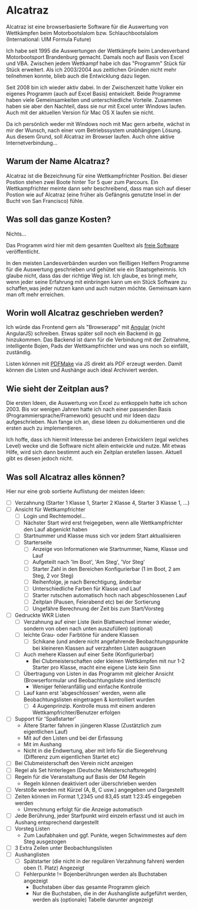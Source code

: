 # Alcatraz
Alcatraz ist eine browserbasierte Software für die Auswertung von Wettkämpfen beim Motorbootslalom bzw. Schlauchbootslalom (International: UIM Formula Future)

Ich habe seit 1995 die Auswertungen der Wettkämpfe beim Landesverband Motorbootsport Brandenburg gemacht. Damals noch auf Basis von Excel und VBA. Zwischen jedem Wettkampf habe ich das "Programm" Stück für Stück erweitert. Als ich 2003/2004 aus zeitlichen Gründen nicht mehr teilnehmen konnte, blieb auch die Entwicklung dazu liegen.

Seit 2008 bin ich wieder aktiv dabei. In der Zwischenzeit hatte Volker ein eigenes Programm (auch auf Excel Basis) entwickelt. Beide Programme haben viele Gemeinsamkeiten und unterschiedliche Vorteile. Zusammen haben sie aber den Nachteil, dass sie nur mit Excel unter Windows laufen. Auch mit der aktuellen Version für Mac OS X laufen sie nicht.

Da ich persönlich weder mit Windows noch mit Mac gern arbeite, wächst in mir der Wunsch, nach einer vom Betriebssystem unabhängigen Lösung. Aus diesem Grund, soll Alcatraz im Browser laufen. Auch ohne aktive Internetverbindung...

## Warum der Name Alcatraz?
Alcatraz ist die Bezeichnung für eine Wettkampfrichter Position. Bei dieser Postion stehen zwei Boote hinter Tor 5 quer zum Parcours. Ein Wettkampfrichter meinte dann sehr beschreibend, dass man sich auf dieser Postion wie auf Alcatraz (eine früher als Gefängnis genutzte Insel in der Bucht von San Francisco) fühle.

## Was soll das ganze Kosten?
Nichts...

Das Programm wird hier mit dem gesamten Quelltext als [freie Software](http://fsfe.org/about/basics/freesoftware.de.html) veröffentlicht.

In den meisten Landesverbänden wurden von fleißigen Helfern Programme für die Auswertung geschrieben und gehütet wie ein Staatsgeheimnis. Ich glaube nicht, dass das der richtige Weg ist. Ich glaube, es bringt mehr, wenn jeder seine Erfahrung mit einbringen kann um ein Stück Software zu schaffen,was jeder nutzen kann und auch nutzen möchte.
Gemeinsam kann man oft mehr erreichen.

## Worin woll Alcatraz geschrieben werden?
Ich würde das Frontend gern als "Browserapp" mit [Angular](https://angular.io/) (nicht AngularJS) schreiben. Etwas später soll noch ein Backend in [go](https://golang.org/) hinzukommen. Das Backend ist dann für die Verbindung mit der Zeitnahme, intelligente Bojen, Pads der Wettkampfrichter und was uns noch so einfällt, zuständig.

Listen können mit [PDFMake](http://pdfmake.org/playground.html) via JS direkt als PDF erzeugt werden. Damit können die Listen und Aushänge auch ideal Archiviert werden.

## Wie sieht der Zeitplan aus?
Die ersten Ideen, die Auswertung von Excel zu entkoppeln hatte ich schon 2003. Bis vor wenigen Jahren hatte ich nach einer passenden Basis (Programmiersprache/Framework) gesucht und mir Ideen dazu aufgeschrieben. Nun fange ich an, diese Ideen zu dokumentieren und die ersten auch zu implementieren.

Ich hoffe, dass ich hiermit Interesse bei anderen Entwicklern (egal welches Level) wecke und die Software nicht allein entwickle und nutze. Mit etwas Hilfe, wird sich dann bestimmt auch ein Zeitplan erstellen lassen. Aktuell gibt es diesen jedoch nicht.

## Was soll Alcatraz alles können?
Hier nur eine grob sortierte Auflistung der meisten Ideen:

- [ ] Verzahnung (Starter 1 Klasse 1, Starter 2 Klasse 4, Starter 3 Klasse 1, ...)
- [ ] Ansicht für Wettkampfrichter
  - [ ] Login und Rechtemodel...
  - [ ] Nächster Start wird erst freigegeben, wenn alle Wettkampfrichter den Lauf abgenickt haben
  - [ ] Startnummer und Klasse muss sich vor jedem Start aktualisieren
  - [ ] Starterseite
    - [ ] Anzeige von Informationen wie Startnummer, Name, Klasse und Lauf
    - [ ] Aufgeteilt nach 'Im Boot', 'Am Steg', 'Vor Steg'
    - [ ] Starter Zahl in den Bereichen Konfigurierbar (1 im Boot, 2 am Steg, 2 vor Steg)
    - [ ] Reihenfolge, je nach Berechtigung, änderbar
    - [ ] Unterschiedliche Farben für Klasse und Lauf
    - [ ] Starter rutschen automatisch hoch nach abgeschlossenen Lauf
    - [ ] Zeitplan (Pausen, Feierabend etc) bei der Sortierung
    - [ ] Ungefähre Berechnung der Zeit bis zum Start/Vorsteg
- [ ] Gedruckte WKR Listen
  - [ ] Verzahnung auf einer Liste (kein Blattwechsel immer wieder, sondern von oben nach unten auszufüllen) (optional)
  - [ ] leichte Grau- oder Farbtöne für andere Klassen
    - [ ] Schikane (und andere nicht angefahrende Beobachtungspunkte bei kleineren Klassen auf verzahnten Listen ausgrauen
  - [ ] Auch mehere Klassen auf einer Seite (Konfigurierbar)
    - Bei Clubmeisterschaften oder kleinen Wettkämpfen mit nur 1-2 Starter pro Klasse, macht eine eigene Liste kein Sinn
  - [ ] Übertragung von Listen in das Programm mit gleicher Ansicht (Browserformular und Beobachtungsliste sind identisch)
    - Weniger fehleranfällig und einfache Kontrolle
  - [ ] Lauf kann erst 'abgeschlossen' werden, wenn alle Beobachtungslisten eingetragen & kontrolliert wurden
    - [ ] 4 Augenprinzip. Kontrolle muss mit einem anderen Wettkampfrichter/Benutzer erfolgen
- [ ] Support für 'Spaßstarter'
    - Ältere Starter fahren in jüngeren Klasse (Zustätzlich zum eigentlichen Lauf)
    - Mit auf den Listen und bei der Erfassung
    - Mit im Aushang
    - Nicht in die Endwertung, aber mit Info für die Siegerehrung (Differenz zum eigentlichen Startet etc)
- [ ] Bei Clubmeisterschaft den Verein nicht anzeigen
- [ ] Regel als Set hinterlegen (Deutsche Meisterschaftsregeln)
- [ ] Regeln für die Veranstaltung auf Basis der DM Regeln
  - Regeln können deaktiviert oder überschrieben werden
- [ ] Verstöße werden mit Kürzel (A, B, C usw.) angegeben und Dargestellt
- [ ] Zeiten können im Format 1,2345 und 83,45 statt 1:23:45 eingegeben werden
  - Umrechnung erfolgt für die Anzeige automatisch
- [ ] Jede Berührung, jeder Starfpunkt wird einzeln erfasst und ist auch im Aushang entsprechend dargestellt
- [ ] Vorsteg Listen
  - Zum Laufabhaken und ggf. Punkte, wegen Schwimmestes auf dem Steg ausgezogen
- [ ] 3 Extra Zeilen unter Beobachtungslisten
- [ ] Aushanglisten
  - [ ] Spätstarter (die nicht in der regulären Verzahnung fahren) werden oben (1. Platz) Angezeigt
  - [ ] Fehlerpunkte != Bojenberührungen werden als Buchstaben angezeigt
    - Buchstaben über das gesamte Programm gleich
    - Nur die Buchstaben, die in der Aushangliste aufgeführt werden, werden als (optionale) Tabelle darunter angezeigt
